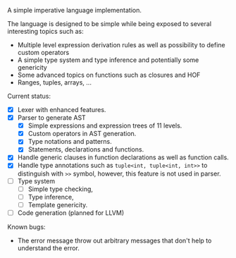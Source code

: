 A simple imperative language implementation.

The language is designed to be simple while being exposed to several interesting topics such as:

- Multiple level expression derivation rules as well as possibility to define custom operators
- A simple type system and type inference and potentially some genericity
- Some advanced topics on functions such as closures and HOF
- Ranges, tuples, arrays, ...

Current status:

- [x] Lexer with enhanced features.
- [x] Parser to generate AST
    - [x] Simple expressions and expression trees of 11 levels.
    - [x] Custom operators in AST generation.
    - [x] Type notations and patterns.
    - [x] Statements, declarations and functions.
- [x] Handle generic clauses in function declarations as well as function calls.
- [x] Handle type annotations such as `tuple<int, tuple<int, int>>` to distinguish with `>>` symbol, however, this feature is not used in parser.
- [ ] Type system
    - [ ] Simple type checking,
    - [ ] Type inference, 
    - [ ] Template genericity.
- [ ] Code generation (planned for LLVM)

Known bugs:

- The error message throw out arbitrary messages that don't help to understand the error.
